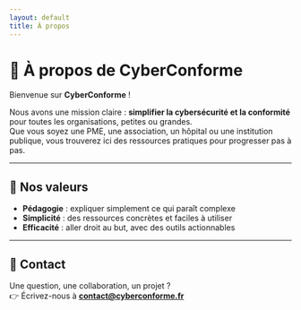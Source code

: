 ```yaml
---
layout: default
title: À propos
---
```


# 👋 À propos de CyberConforme

Bienvenue sur **CyberConforme** !  

Nous avons une mission claire : **simplifier la cybersécurité et la conformité** pour toutes les organisations, petites ou grandes.  
Que vous soyez une PME, une association, un hôpital ou une institution publique, vous trouverez ici des ressources pratiques pour progresser pas à pas.  

---

## 🚀 Nos valeurs
- **Pédagogie** : expliquer simplement ce qui paraît complexe  
- **Simplicité** : des ressources concrètes et faciles à utiliser  
- **Efficacité** : aller droit au but, avec des outils actionnables  

---

## 📩 Contact
Une question, une collaboration, un projet ?  
👉 Écrivez-nous à **contact@cyberconforme.fr**
